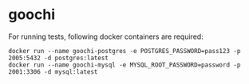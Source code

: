 # goochi

For running tests, following docker containers are required:

```
docker run --name goochi-postgres -e POSTGRES_PASSWORD=pass123 -p 2005:5432 -d postgres:latest
docker run --name goochi-mysql -e MYSQL_ROOT_PASSWORD=password -p 2001:3306 -d mysql:latest
```

